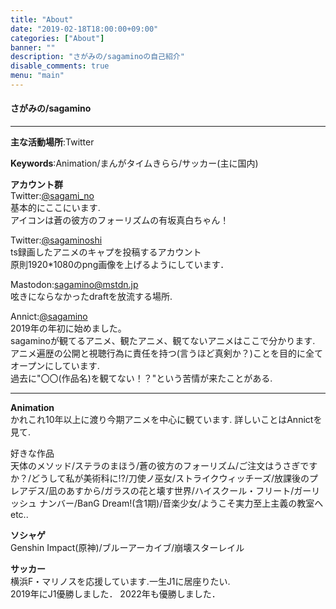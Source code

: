 ```yaml
---
title: "About"
date: "2019-02-18T18:00:00+09:00"
categories: ["About"]
banner: ""
description: "さがみの/sagaminoの自己紹介"
disable_comments: true
menu: "main"
---
```

#### さがみの/sagamino
---  
**主な活動場所**:Twitter  

**Keywords**:Animation/まんがタイムきらら/サッカー(主に国内)  

<!--more-->
**アカウント群**  
Twitter:[@sagami_no](//twitter.com/sagami_no)  
基本的にここにいます.  
アイコンは蒼の彼方のフォーリズムの有坂真白ちゃん！

Twitter:[@sagaminoshi](//twitter.com/sagaminoshi)  
ts録画したアニメのキャプを投稿するアカウント  
原則1920*1080のpng画像を上げるようにしています．

Mastodon:[sagamino@mstdn.jp](//mstdn.jp/@sagamino)   
呟きにならなかったdraftを放流する場所.

Annict:[@sagamino](//annict.jp/@sagamino)  
2019年の年初に始めました。  
sagaminoが観てるアニメ、観たアニメ、観てないアニメはここで分かります.  
アニメ遍歴の公開と視聴行為に責任を持つ(言うほど真剣か？)ことを目的に全てオープンにしています.  
過去に"〇〇(作品名)を観てない！？"という苦情が来たことがある.

<!--
[Amazonほしいものリスト](//amazon.co.jp//registry/wishlist/28VXS1055QQRF/ref=cm_sw_r_tw)  
donationは常に受け付けています.
-->
---
**Animation**  
かれこれ10年以上に渡り今期アニメを中心に観ています.
詳しいことはAnnictを見て.  

好きな作品  
天体のメソッド/ステラのまほう/蒼の彼方のフォーリズム/ご注文はうさぎですか？/どうして私が美術科に!?/刀使ノ巫女/ストライクウィッチーズ/放課後のプレアデス/凪のあすから/ガラスの花と壊す世界/ハイスクール・フリート/ガーリッシュ ナンバー/BanG Dream!(含1期)/音楽少女/ようこそ実力至上主義の教室へ etc..

**ソシャゲ**  
Genshin Impact(原神)/ブルーアーカイブ/崩壊スターレイル

**サッカー**  
横浜F・マリノスを応援しています.一生J1に居座りたい.  
2019年にJ1優勝しました．
2022年も優勝しました．